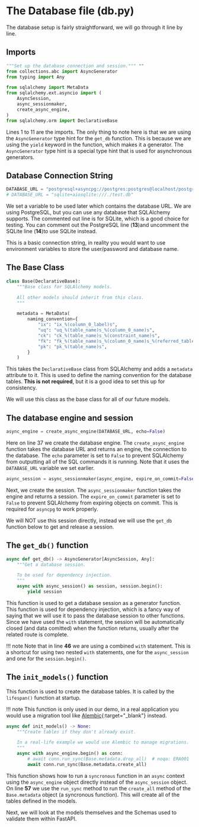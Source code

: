 # The Database file (db.py)

The database setup is fairly straightforward, we will go through it line by
line.

## Imports

```python linenums="1"
"""Set up the database connection and session.""" ""
from collections.abc import AsyncGenerator
from typing import Any

from sqlalchemy import MetaData
from sqlalchemy.ext.asyncio import (
    AsyncSession,
    async_sessionmaker,
    create_async_engine,
)
from sqlalchemy.orm import DeclarativeBase
```

Lines 1 to 11 are the imports. The only thing to note here is that we are using
the `AsyncGenerator` type hint for the `get_db` function. This is because we are
using the `yield` keyword in the function, which makes it a generator. The
`AsyncGenerator` type hint is a special type hint that is used for asynchronous
generators.

## Database Connection String

```python linenums="13"
DATABASE_URL = "postgresql+asyncpg://postgres:postgres@localhost/postgres"
# DATABASE_URL = "sqlite+aiosqlite:///./test.db"
```

We set a variable to be used later which contains the database URL. We are using
PostgreSQL, but you can use any database that SQLAlchemy supports. The commented
out line is for SQLite, which is a good choice for testing. You can comment out
the PostgreSQL line (**13**)and uncomment the SQLite line (**14**)to use SQLite
instead.

This is a basic connection string, in reality you would want to use environment
variables to store the user/password and database name.

## The Base Class

```python linenums="20"
class Base(DeclarativeBase):
    """Base class for SQLAlchemy models.

    All other models should inherit from this class.
    """

    metadata = MetaData(
        naming_convention={
            "ix": "ix_%(column_0_label)s",
            "uq": "uq_%(table_name)s_%(column_0_name)s",
            "ck": "ck_%(table_name)s_%(constraint_name)s",
            "fk": "fk_%(table_name)s_%(column_0_name)s_%(referred_table_name)s",
            "pk": "pk_%(table_name)s",
        }
    )
```

This takes the `DeclarativeBase` class from SQLAlchemy and adds a `metadata`
attribute to it. This is used to define the naming convention for the database
tables. **This is not required**, but it is a good idea to set this up for
consistency.

We will use this class as the base class for all of our future models.

## The database engine and session

```python linenums="37"
async_engine = create_async_engine(DATABASE_URL, echo=False)
```

Here on line 37 we create the database engine. The `create_async_engine`
function takes the database URL and returns an engine, the connection to the
database. The `echo` parameter is set to `False` to prevent SQLAlchemy from
outputting all of the SQL commands it is running. Note that it uses the
`DATABASE_URL` variable we set earlier.

```python linenums="38"
async_session = async_sessionmaker(async_engine, expire_on_commit=False)
```

Next, we create the session. The `async_sessionmaker` function takes the engine
and returns a session. The `expire_on_commit` parameter is set to `False` to
prevent SQLAlchemy from expiring objects on commit. This is required for
`asyncpg` to work properly.

We will NOT use this session directly, instead we will use the `get_db` function
below to get and release a session.

## The `get_db()` function

```python linenums="41"
async def get_db() -> AsyncGenerator[AsyncSession, Any]:
    """Get a database session.

    To be used for dependency injection.
    """
    async with async_session() as session, session.begin():
        yield session
```

This function is used to get a database session as a generator function. This
function is used for dependency injection, which is a fancy way of saying that
we will use it to pass the database session to other functions. Since we have
used the `with` statement, the session will be automatically closed (and data
comitted) when the function returns, usually after the related route is
complete.

!!! note
    Note that in line **46** we are using a combined `with` statement. This
    is a shortcut for using two nested `with` statements, one for the
    `async_session` and one for the `session.begin()`.

## The `init_models()` function

This function is used to create the database tables. It is called by the
`lifespan()` function at startup.

!!! note
    This function is only used in our demo, in a real application you would
    use a migration tool like
    [Alembic](https://alembic.sqlalchemy.org/en/latest/){:target="_blank"}
    instead.

```python linenums="50"
async def init_models() -> None:
    """Create tables if they don't already exist.

    In a real-life example we would use Alembic to manage migrations.
    """
    async with async_engine.begin() as conn:
        # await conn.run_sync(Base.metadata.drop_all)  # noqa: ERA001
        await conn.run_sync(Base.metadata.create_all)
```

This function shows how to run a `syncronous` function in an `async` context
using the `async_engine` object directly instead of the `async_session` object.
On line **57** we use the `run_sync` method to run the `create_all` method of
the `Base.metadata` object (a syncronous function). This will create all of the
tables defined in the models.

Next, we will look at the models themselves and the Schemas used to validate
them within FastAPI.
